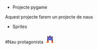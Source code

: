 * Projecte pygame

Aquest projecte farem un projecte de naus

* Sprites

#Nau protagonista
![Nau protagonista](NAVEEXOTICA.png)
